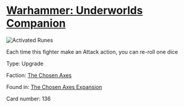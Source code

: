 # [Warhammer: Underworlds Companion](https://guidokessels.github.io/wh-underworlds)

  

![Activated Runes](https://warhammerunderworlds.com/wp-content/uploads/sites/6/2018/02/136_ENG.png)

Each time this fighter make an Attack action, you can re-roll one dice

Type: Upgrade

Faction: [The Chosen Axes](https://guidokessels.github.io/wh-underworlds/factions/the-chosen-axes.md)

Found in: [The Chosen Axes Expansion](https://guidokessels.github.io/wh-underworlds/locations/the-chosen-axes-expansion.md)

Card number: 136
